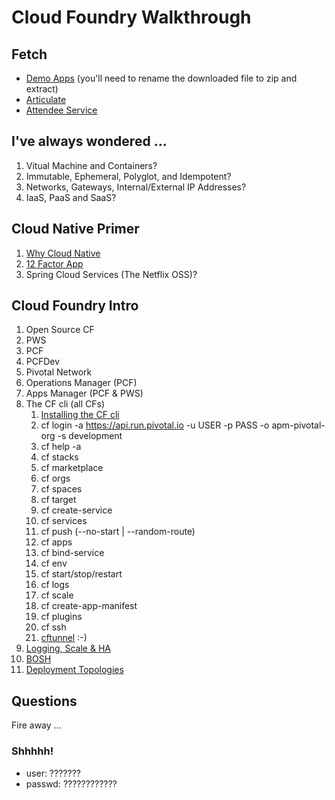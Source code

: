 # Cloud Foundry Walkthrough

## Fetch
* [Demo Apps](https://content.enablement.pivotal.io/pivotal-cloud-foundry-developer/pcf-developer-basics/cf-push-to-the-cloud/demo-apps.zip) (you'll need to rename the downloaded file to zip and extract)
* [Articulate](https://content.enablement.pivotal.io/pivotal-cloud-foundry-developer/pcf-developer-basics/logging-scale-ha/articulate-0.0.1-SNAPSHOT.jar)
* [Attendee Service](https://content.enablement.pivotal.io/pivotal-cloud-foundry-developer/pcf-developer-basics/services/attendee-service-0.0.1-SNAPSHOT.jar)

## I've always wondered ...
1. Vitual Machine and Containers?
1. Immutable, Ephemeral, Polyglot, and Idempotent?
1. Networks, Gateways, Internal/External IP Addresses?
1. IaaS, PaaS and SaaS?

## Cloud Native Primer
1. [Why Cloud Native](https://content.enablement.pivotal.io/spring-cloud-services/why-cloud-native)
1. [12 Factor App](https://content.enablement.pivotal.io/spring-cloud-services/68-cloud-native-design.pdf)
1. Spring Cloud Services (The Netflix OSS)?

## Cloud Foundry Intro
1. Open Source CF
1. PWS
1. PCF
1. PCFDev
1. Pivotal Network
1. Operations Manager (PCF)
1. Apps Manager (PCF & PWS)
1. The CF cli (all CFs)
   1. [Installing the CF cli](https://console.run.pivotal.io/tools)
   1. cf login -a https://api.run.pivotal.io -u USER -p PASS -o apm-pivotal-org -s development
   1. cf help -a
   1. cf stacks
   1. cf marketplace
   1. cf orgs
   1. cf spaces
   1. cf target
   1. cf create-service
   1. cf services
   1. cf push (--no-start | --random-route)
   1. cf apps
   1. cf bind-service
   1. cf env
   1. cf start/stop/restart
   1. cf logs
   1. cf scale
   1. cf create-app-manifest
   1. cf plugins
   1. cf ssh
   1. [cftunnel](https://github.com/pivotal-education/public-tools/tree/master/cftunnel) :-)
1. [Logging, Scale & HA](https://content.enablement.pivotal.io/zzz-pivotal-cloud-foundry-administrator/platform-app-delivery-unit/logging-scale-ha/slides.pdf)
1. [BOSH](https://content.enablement.pivotal.io/zzz-pivotal-cloud-foundry-administrator/troubleshooting-unit/bosh-troubleshooting/slides.pdf)
1. [Deployment Topologies](https://content.enablement.pivotal.io/zzz-pivotal-cloud-foundry-administrator/operations-unit/deployment-topologies/slides.pdf)

## Questions

Fire away ...

### Shhhhh!
* user:   ???????
* passwd: ????????????

